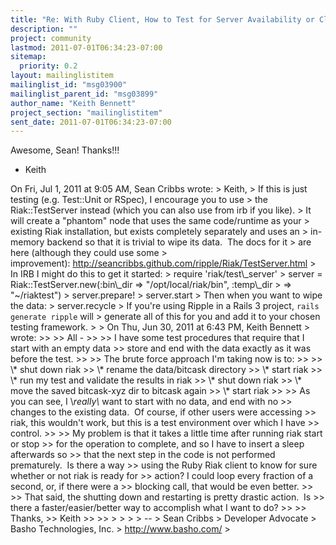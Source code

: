 ```yaml
---
title: "Re: With Ruby Client, How to Test for Server Availability or Clear	All Data?"
description: ""
project: community
lastmod: 2011-07-01T06:34:23-07:00
sitemap:
  priority: 0.2
layout: mailinglistitem
mailinglist_id: "msg03900"
mailinglist_parent_id: "msg03899"
author_name: "Keith Bennett"
project_section: "mailinglistitem"
sent_date: 2011-07-01T06:34:23-07:00
---
```



Awesome, Sean! Thanks!!!

- Keith


On Fri, Jul 1, 2011 at 9:05 AM, Sean Cribbs  wrote:
&gt; Keith,
&gt; If this is just testing (e.g. Test::Unit or RSpec), I encourage you to use
&gt; the Riak::TestServer instead (which you can also use from irb if you like).
&gt; It will create a "phantom" node that uses the same code/runtime as your
&gt; existing Riak installation, but exists completely separately and uses an
&gt; in-memory backend so that it is trivial to wipe its data.  The docs for it
&gt; are here (although they could use some
&gt; improvement): http://seancribbs.github.com/ripple/Riak/TestServer.html
&gt; In IRB I might do this to get it started:
&gt; require 'riak/test\\_server'
&gt; server = Riak::TestServer.new(:bin\\_dir =&gt; "/opt/local/riak/bin", :temp\\_dir
&gt; =&gt; "~/riaktest")
&gt; server.prepare!
&gt; server.start
&gt; Then when you want to wipe the data:
&gt; server.recycle
&gt; If you're using Ripple in a Rails 3 project, `rails generate ripple` will
&gt; generate all of this for you and add it to your chosen testing framework.
&gt;
&gt; On Thu, Jun 30, 2011 at 6:43 PM, Keith Bennett
&gt;  wrote:
&gt;&gt;
&gt;&gt; All -
&gt;&gt;
&gt;&gt; I have some test procedures that require that I start with an empty data
&gt;&gt; store and end with the data exactly as it was before the test.
&gt;&gt;
&gt;&gt; The brute force approach I'm taking now is to:
&gt;&gt;
&gt;&gt; \\* shut down riak
&gt;&gt; \\* rename the data/bitcask directory
&gt;&gt; \\* start riak
&gt;&gt; \\* run my test and validate the results in riak
&gt;&gt; \\* shut down riak
&gt;&gt; \\* move the saved bitcask-xyz dir to bitcask again
&gt;&gt; \\* start riak
&gt;&gt;
&gt;&gt; As you can see, I \\*really\\* want to start with no data, and end with no
&gt;&gt; changes to the existing data.  Of course, if other users were accessing
&gt;&gt; riak, this wouldn't work, but this is a test environment over which I have
&gt;&gt; control.
&gt;&gt;
&gt;&gt; My problem is that it takes a little time after running riak start or stop
&gt;&gt; for the operation to complete, and so I have to insert a sleep afterwards so
&gt;&gt; that the next step in the code is not performed prematurely.  Is there a way
&gt;&gt; using the Ruby Riak client to know for sure whether or not riak is ready for
&gt;&gt; action? I could loop every fraction of a second, or, if there were a
&gt;&gt; blocking call, that would be even better.
&gt;&gt;
&gt;&gt; That said, the shutting down and restarting is pretty drastic action.  Is
&gt;&gt; there a faster/easier/better way to accomplish what I want to do?
&gt;&gt;
&gt;&gt; Thanks,
&gt;&gt; Keith
&gt;&gt;
&gt;&gt;
&gt;
&gt;
&gt;
&gt; --
&gt; Sean Cribbs 
&gt; Developer Advocate
&gt; Basho Technologies, Inc.
&gt; http://www.basho.com/
&gt;

